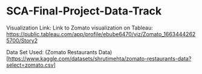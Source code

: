# SCA-Final-Project-Data-Track
Visualization Link: Link to Zomato visualization on Tableau: https://public.tableau.com/app/profile/ebube6470/viz/Zomato_16634442625700/Story2


Data Set Used: (Zomato Restaurants Data) [https://www.kaggle.com/datasets/shrutimehta/zomato-restaurants-data?select=zomato.csv]
